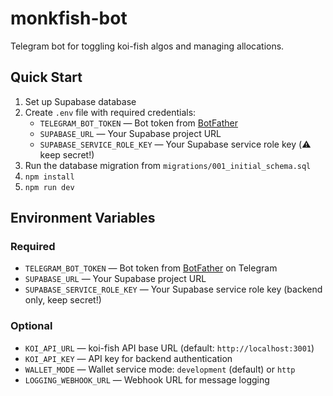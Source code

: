 # monkfish-bot

Telegram bot for toggling koi-fish algos and managing allocations.

## Quick Start
1. Set up Supabase database
2. Create `.env` file with required credentials:
   - `TELEGRAM_BOT_TOKEN` — Bot token from [BotFather](https://t.me/botfather)
   - `SUPABASE_URL` — Your Supabase project URL
   - `SUPABASE_SERVICE_ROLE_KEY` — Your Supabase service role key (⚠️ keep secret!)
3. Run the database migration from `migrations/001_initial_schema.sql`
4. `npm install`
5. `npm run dev`


## Environment Variables

### Required
- `TELEGRAM_BOT_TOKEN` — Bot token from [BotFather](https://t.me/botfather) on Telegram
- `SUPABASE_URL` — Your Supabase project URL
- `SUPABASE_SERVICE_ROLE_KEY` — Your Supabase service role key (backend only, keep secret!)

### Optional
- `KOI_API_URL` — koi-fish API base URL (default: `http://localhost:3001`)
- `KOI_API_KEY` — API key for backend authentication
- `WALLET_MODE` — Wallet service mode: `development` (default) or `http`
- `LOGGING_WEBHOOK_URL` — Webhook URL for message logging

